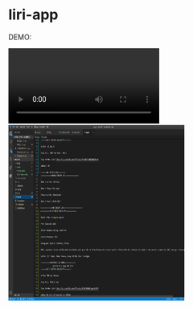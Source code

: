 # liri-app

DEMO:

<video src="assets/video-demo/liri-demo.mp4"><embed src="assets/video-demo/liri-demo.mp4"></embed></video>
<img src = "assets/image/liri-log-demo.png" width="350" height="350">





